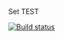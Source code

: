 Set TEST

[![Build status](https://ci.appveyor.com/api/projects/status/n7ktv4bsf8rlgsej?svg=true)](https://ci.appveyor.com/project/RuslanNikitin39/hw8-set)